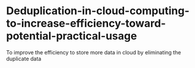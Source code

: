 # Deduplication-in-cloud-computing-to-increase-efficiency-toward-potential-practical-usage
To improve the efficiency to store more data in cloud by eliminating the duplicate data
